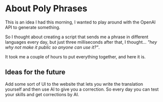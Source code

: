# About Poly Phrases

This is an idea I had this morning, I wanted to play around with the OpenAI API to generate something.

So I thought about creating a script that sends me a phrase in different languages every day, but just three milliseconds after that, I thought... _"hey why not make it public so anyone can use it?"_.

It took me a couple of hours to put everything together, and here it is.

## Ideas for the future

Add some sort of UI to the website that lets you write the translation yourself and then use AI to give you a correction. So every day you can test your skills and get corrections by AI.